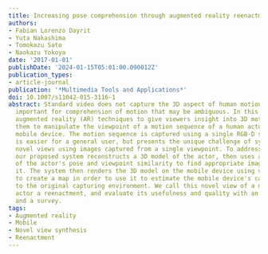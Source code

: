 ```yaml
---
title: Increasing pose comprehension through augmented reality reenactment
authors:
- Fabian Lorenzo Dayrit
- Yuta Nakashima
- Tomokazu Sato
- Naokazu Yokoya
date: '2017-01-01'
publishDate: '2024-01-15T05:01:00.090012Z'
publication_types:
- article-journal
publication: '*Multimedia Tools and Applications*'
doi: 10.1007/s11042-015-3116-1
abstract: Standard video does not capture the 3D aspect of human motion, which is
  important for comprehension of motion that may be ambiguous. In this paper, we apply
  augmented reality (AR) techniques to give viewers insight into 3D motion by allowing
  them to manipulate the viewpoint of a motion sequence of a human actor using a handheld
  mobile device. The motion sequence is captured using a single RGB-D sensor, which
  is easier for a general user, but presents the unique challenge of synthesizing
  novel views using images captured from a single viewpoint. To address this challenge,
  our proposed system reconstructs a 3D model of the actor, then uses a combination
  of the actor's pose and viewpoint similarity to find appropriate images to texture
  it. The system then renders the 3D model on the mobile device using visual SLAM
  to create a map in order to use it to estimate the mobile device's camera pose relative
  to the original capturing environment. We call this novel view of a moving human
  actor a reenactment, and evaluate its usefulness and quality with an experiment
  and a survey.
tags:
- Augmented reality
- Mobile
- Novel view synthesis
- Reenactment
---
```


